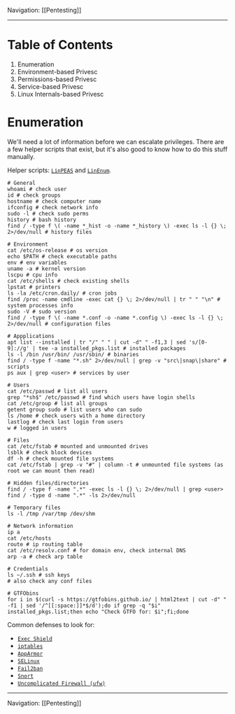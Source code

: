Navigation: [[Pentesting]]

---
# Table of Contents
1. Enumeration
2. Environment-based Privesc
3. Permissions-based Privesc
4. Service-based Privesc
5. Linux Internals-based Privesc
# Enumeration
We'll need a lot of information before we can escalate privileges. There are a few helper scripts that exist, but it's also good to know how to do this stuff manually. 

Helper scripts: [`LinPEAS`](https://github.com/carlospolop/PEASS-ng/tree/master/linPEAS) and [`LinEnum`](https://github.com/rebootuser/LinEnum).
```shell
# General
whoami # check user
id # check groups
hostname # check computer name
ifconfig # check network info
sudo -l # check sudo perms
history # bash history
find / -type f \( -name *_hist -o -name *_history \) -exec ls -l {} \; 2>/dev/null # history files

# Environment
cat /etc/os-release # os version
echo $PATH # check executable paths
env # env variables
uname -a # kernel version
lscpu # cpu info
cat /etc/shells # check existing shells
lpstat # printers
ls -la /etc/cron.daily/ # cron jobs
find /proc -name cmdline -exec cat {} \; 2>/dev/null | tr " " "\n" # system processes info
sudo -V # sudo version
find / -type f \( -name *.conf -o -name *.config \) -exec ls -l {} \; 2>/dev/null # configuration files

# Appplications
apt list --installed | tr "/" " " | cut -d" " -f1,3 | sed 's/[0-9]://g' | tee -a installed_pkgs.list # installed packages
ls -l /bin /usr/bin/ /usr/sbin/ # binaries
find / -type f -name "*.sh" 2>/dev/null | grep -v "src\|snap\|share" # scripts
ps aux | grep <user> # services by user

# Users
cat /etc/passwd # list all users
grep "*sh$" /etc/passwd # find which users have login shells
cat /etc/group # list all groups
getent group sudo # list users who can sudo
ls /home # check users with a home directory
lastlog # check last login from users
w # logged in users

# Files
cat /etc/fstab # mounted and unmounted drives
lsblk # check block devices
df -h # check mounted file systems
cat /etc/fstab | grep -v "#" | column -t # unmounted file systems (as root we can mount then read)

# Hidden files/directories
find / -type f -name ".*" -exec ls -l {} \; 2>/dev/null | grep <user>
find / -type d -name ".*" -ls 2>/dev/null

# Temporary files
ls -l /tmp /var/tmp /dev/shm

# Network information
ip a
cat /etc/hosts
route # ip routing table
cat /etc/resolv.conf # for domain env, check internal DNS
arp -a # check arp table

# Credentials
ls ~/.ssh # ssh keys
# also check any conf files

# GTFObins
for i in $(curl -s https://gtfobins.github.io/ | html2text | cut -d" " -f1 | sed '/^[[:space:]]*$/d');do if grep -q "$i" installed_pkgs.list;then echo "Check GTFO for: $i";fi;done
```

Common defenses to look for:
- [`Exec Shield`](https://en.wikipedia.org/wiki/Exec_Shield)
- [`iptables`](https://linux.die.net/man/8/iptables)
- [`AppArmor`](https://apparmor.net/)
- [`SELinux`](https://www.redhat.com/en/topics/linux/what-is-selinux)
- [`Fail2ban`](https://github.com/fail2ban/fail2ban)
- [`Snort`](https://www.snort.org/faq/what-is-snort)
- [`Uncomplicated Firewall (ufw)`](https://wiki.ubuntu.com/UncomplicatedFirewall)

---
Navigation: [[Pentesting]]